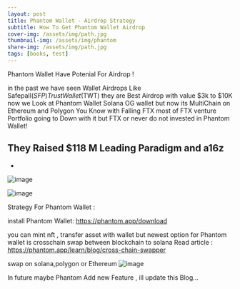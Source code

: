 ```yaml
---
layout: post
title: Phantom Wallet - Airdrop Strategy
subtitle: How To Get Phantom Wallet Airdrop
cover-img: /assets/img/path.jpg
thumbnail-img: /assets/img/phantom
share-img: /assets/img/path.jpg
tags: [books, test]
---
```


Phantom Wallet Have Potenial For Airdrop !

in the past we have seen Wallet Airdrops Like Safepall($SFP) TrustWallet($TWT) they are Best Airdrop with value $3k to $10K
now we Look at Phantom Wallet Solana OG wallet but now its MultiChain on Ethereum and Polygon 
You Know with Falling FTX most of FTX venture Portfolio going to Down with it but FTX or  never do not invested in Phantom Wallet!

## They Raised $118 M Leading Paradigm and a16z 
-
![image](https://github.com/0xflutter/blog.github.com/assets/76862881/09a01fef-74ce-4f34-abe8-ac9e2448270d)

![image](https://github.com/0xflutter/blog.github.com/assets/76862881/5944d483-fa6e-44ac-9f6d-c5c703dfb000)

Strategy For Phantom Wallet :

install Phantom Wallet: https://phantom.app/download

you can mint nft , transfer asset with wallet
but newest option for  Phantom wallet is crosschain swap between blockchain to solana 
Read article : https://phantom.app/learn/blog/cross-chain-swapper

swap on solana,polygon or Ethereum 
![image](https://github.com/0xflutter/blog.github.com/assets/76862881/8f1badfc-62f8-421e-b5e2-c37c1432eb5b)

In future maybe Phantom Add new Feature , ill update this Blog...
